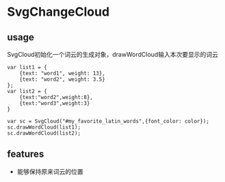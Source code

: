 # SvgChangeCloud


## usage
SvgCloud初始化一个词云的生成对象，drawWordCloud输入本次要显示的词云
```
var list1 = {
    {text: "word1", weight: 13},
    {text: "word2", weight: 3.5}
};
var list2 = {
    {text:"word2",weight:8},
    {text:"word3",weight:3}
}

var sc = SvgCloud("#my_favorite_latin_words",{font_color: color});
sc.drawWordCloud(list1);
sc.drawWordCloud(list2);
```
## features
- 能够保持原来词云的位置


